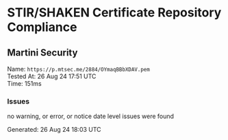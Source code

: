 # STIR/SHAKEN Certificate Repository Compliance

## Martini Security

Name: `https://p.mtsec.me/2884/OYmaqBBbXDAV.pem`\
Tested At: 26 Aug 24 17:51 UTC\
Time: 151ms

### Issues

no warning, or error, or notice date level issues were found

Generated: 26 Aug 24 18:03 UTC